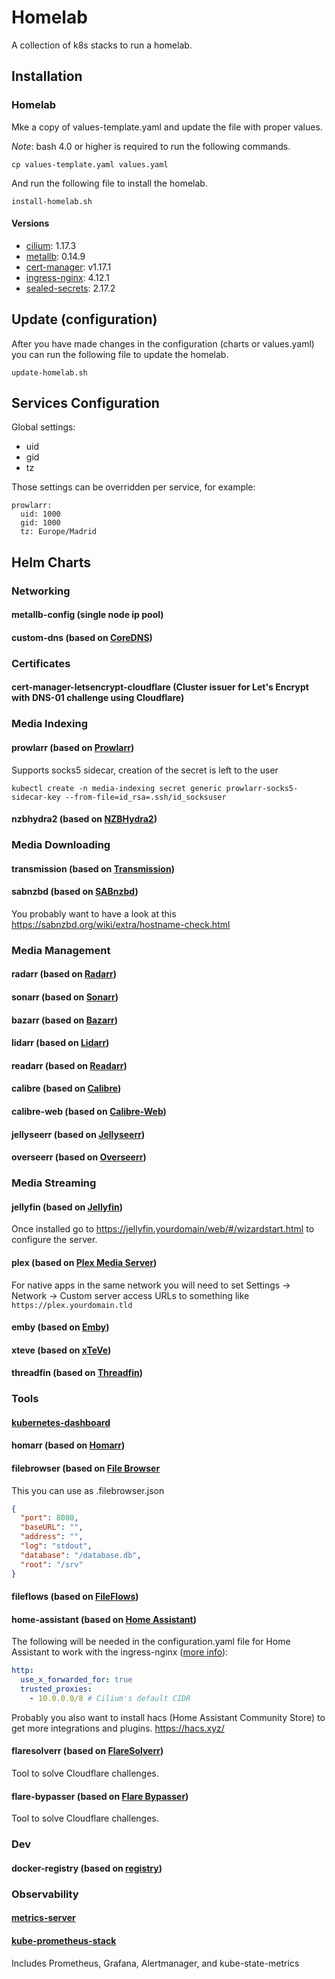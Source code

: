 # Homelab

A collection of k8s stacks to run a homelab.

## Installation

### Homelab

Mke a copy of values-template.yaml and update the file with proper values.

*Note*: bash 4.0 or higher is required to run the following commands.

```bash(from k8s cluster)
cp values-template.yaml values.yaml
```

And run the following file to install the homelab.

```bash(from k8s cluster or remotely)
install-homelab.sh
```

#### Versions
- [cilium](https://cilium.io/): 1.17.3
- [metallb](https://metallb.universe.tf/): 0.14.9
- [cert-manager](https://cert-manager.io/): v1.17.1
- [ingress-nginx](https://kubernetes.github.io/ingress-nginx/): 4.12.1
- [sealed-secrets](https://sealed-secrets.netlify.app/): 2.17.2

## Update (configuration)

After you have made changes in the configuration (charts or values.yaml) you can run the following file to update the homelab.

```bash(from k8s cluster or remotely)
update-homelab.sh
```

## Services Configuration

Global settings:

* uid
* gid
* tz

Those settings can be overridden per service, for example:

``` 
prowlarr:
  uid: 1000
  gid: 1000
  tz: Europe/Madrid
```

## Helm Charts

### Networking

#### metallb-config (single node ip pool)

#### custom-dns (based on [CoreDNS](https://coredns.io/))

### Certificates

#### cert-manager-letsencrypt-cloudflare (Cluster issuer for Let's Encrypt with DNS-01 challenge using Cloudflare)

### Media Indexing

#### prowlarr (based on [Prowlarr](https://prowlarr.com))

Supports socks5 sidecar, creation of the secret is left to the user

```shell
kubectl create -n media-indexing secret generic prowlarr-socks5-sidecar-key --from-file=id_rsa=.ssh/id_socksuser
```

#### nzbhydra2 (based on [NZBHydra2](https://github.com/theotherp/nzbhydra2))

### Media Downloading

#### transmission (based on [Transmission](https://transmissionbt.com/))

#### sabnzbd (based on [SABnzbd](https://sabnzbd.org/))
You probably want to have a look at this https://sabnzbd.org/wiki/extra/hostname-check.html

### Media Management

#### radarr (based on [Radarr](https://radarr.video/))

#### sonarr (based on [Sonarr](https://sonarr.tv/))

#### bazarr (based on [Bazarr](https://www.bazarr.media/))

#### lidarr (based on [Lidarr](https://lidarr.audio/))

#### readarr (based on [Readarr](https://readarr.com/))

#### calibre (based on [Calibre](https://calibre-ebook.com/))

#### calibre-web (based on [Calibre-Web](https://github.com/janeczku/calibre-web))

#### jellyseerr (based on [Jellyseerr](https://github.com/Fallenbagel/jellyseerr))

#### overseerr (based on [Overseerr](https://overseerr.dev/))

### Media Streaming

#### jellyfin (based on [Jellyfin](https://jellyfin.org/))
Once installed go to https://jellyfin.yourdomain/web/#/wizardstart.html to configure the server.

#### plex (based on [Plex Media Server](https://www.plex.tv/))
For native apps in the same network you will need to set Settings -> Network -> Custom server access URLs to something like `https://plex.yourdomain.tld`

#### emby (based on [Emby](https://emby.media/))

#### xteve (based on [xTeVe](https://xteve.de/))

#### threadfin (based on [Threadfin](https://github.com/Threadfin/Threadfin))

### Tools

#### [kubernetes-dashboard](https://kubernetes.io/docs/tasks/access-application-cluster/web-ui-dashboard/)

#### homarr (based on [Homarr](https://homarr.dev/))

#### filebrowser (based on [File Browser](https://filebrowser.org/)
This you can use as .filebrowser.json
```json
{
  "port": 8080,
  "baseURL": "",
  "address": "",
  "log": "stdout",
  "database": "/database.db",
  "root": "/srv"
}
```

#### fileflows (based on [FileFlows](https://fileflows.com/))

#### home-assistant (based on [Home Assistant](https://www.home-assistant.io/))

The following will be needed in the configuration.yaml file for Home Assistant to work with the ingress-nginx ([more info](https://www.home-assistant.io/integrations/http#reverse-proxies)):
```yaml
http:
  use_x_forwarded_for: true
  trusted_proxies:
    - 10.0.0.0/8 # Cilium's default CIDR
```

Probably you also want to install hacs (Home Assistant Community Store) to get more integrations and plugins.
https://hacs.xyz/

#### flaresolverr (based on [FlareSolverr](https://github.com/FlareSolverr/FlareSolverr))
Tool to solve Cloudflare challenges.

#### flare-bypasser (based on [Flare Bypasser](https://github.com/yoori/flare-bypasser))
Tool to solve Cloudflare challenges.

### Dev

#### docker-registry (based on [registry](https://hub.docker.com/_/registry))

### Observability

#### [metrics-server](https://github.com/kubernetes-sigs/metrics-server)

#### [kube-prometheus-stack](https://github.com/prometheus-community/helm-charts/tree/main/charts/kube-prometheus-stack)
Includes Prometheus, Grafana, Alertmanager, and kube-state-metrics
